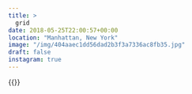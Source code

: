 ```yaml
---
title: >
  grid
date: 2018-05-25T22:00:57+00:00
location: "Manhattan, New York"
image: "/img/404aaec1dd56dad2b3f3a7336ac8fb35.jpg"
draft: false
instagram: true
---
```


{{<photo src="/img/404aaec1dd56dad2b3f3a7336ac8fb35.jpg">}}
